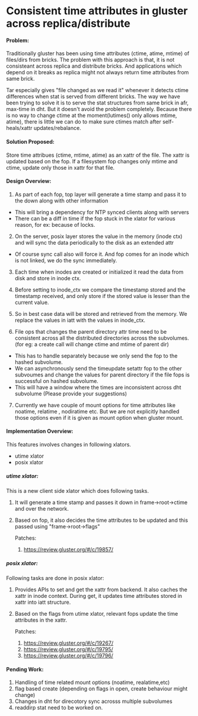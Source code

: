 # Consistent time attributes in gluster across replica/distribute


#### Problem:
Traditionally gluster has been using time attributes (ctime, atime, mtime) of files/dirs from bricks. The problem with this approach is that, it is not consisteant  across replica and distribute bricks. And applications which depend on it breaks as replica  might not  always return time attributes from same brick.

Tar especially gives "file changed as we read it" whenever it detects ctime differences when stat is served from  different bricks. The way we have been trying to solve it is to serve  the stat structures from same brick in afr, max-time in dht. But it doesn't avoid the problem completely. Because there is no way to change ctime at the moment(lutimes() only allows mtime, atime), there is little we can do to make sure ctimes match after self-heals/xattr updates/rebalance.

#### Solution Proposed:
Store time attribues (ctime, mtime, atime) as an xattr of the file. The xattr is updated based
on the fop. If a filesystem fop changes only mtime and ctime, update only those in xattr for
that file.

#### Design Overview:
1) As part of each fop, top layer will generate a time stamp and pass it to the down along
 with other information
  - This will bring a dependency for NTP synced clients along with servers
  - There can be a diff in time if the fop stuck in the xlator for various reason,
for ex: because of locks.

 2)  On the server, posix layer stores the value in the memory (inode ctx) and will sync the data periodically to the disk as an extended attr
  -  Of course sync call also will force it. And fop comes for an inode which is not linked, we do the sync immediately.

 3)  Each time when inodes are created or initialized it read the data from disk and store in inode ctx.

 4)  Before setting to inode_ctx we compare the timestamp stored and the timestamp received, and only store if the stored value is lesser than the current value.

 5)  So in best case data will be stored and retrieved from the memory. We replace the values in iatt with the values in inode_ctx.

 6)  File ops that changes the parent directory attr time need to be consistent across all the distributed directories across the subvolumes. (for eg: a create call will change ctime and mtime of parent dir)

  - This has to handle separately because we only send the fop to the hashed subvolume.
  - We can asynchronously send the timeupdate setattr fop to the other subvoumes and change the values for parent directory if the file fops is successful on hashed subvolume.
  -  This will have a window where the times are inconsistent across dht subvolume (Please provide your suggestions)

7)  Currently we have couple of mount options for time attributes like noatime, relatime , nodiratime etc. But we are not explicitly handled those options even if it is given as mount option when gluster mount.


#### Implementation Overview:
This features involves changes in following xlators.
 - utime xlator
 - posix xlator

##### utime xlator:
This is a new client side xlator which does following tasks.

1. It will generate a time stamp and passes it down in frame->root->ctime  and over the network.
2.  Based on fop, it also decides the time attributes to be updated and this passed using "frame->root->flags"

    Patches:
    1. https://review.gluster.org/#/c/19857/

##### posix xlator:
Following tasks are done in posix xlator:

1. Provides APIs to set and get the xattr from backend. It also caches the xattr in inode context. During get, it updates time attributes stored in xattr into iatt structure.
2. Based on the flags from utime xlator, relevant fops update the time attributes in the xattr.

    Patches:
    1. https://review.gluster.org/#/c/19267/
    2. https://review.gluster.org/#/c/19795/
    3. https://review.gluster.org/#/c/19796/

#### Pending Work:
1. Handling of time related mount options (noatime, realatime,etc)
2. flag based create (depending on flags in open, create behaviour might change)
3. Changes in dht for direcotory sync acrosss multiple subvolumes
4. readdirp stat need to be worked on.
